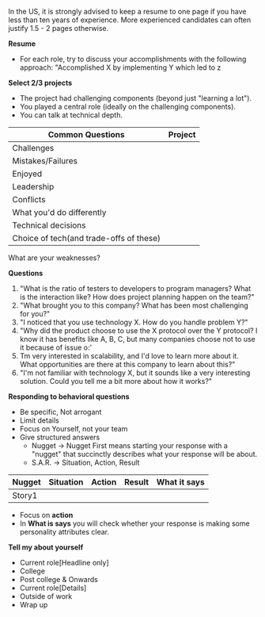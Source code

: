In the US, it is strongly advised to keep a resume to one page if you have less than ten years of experience.
More experienced candidates can often justify 1.5 - 2 pages otherwise.

**Resume**
* For each role, try to discuss your accomplishments with the following approach: "Accomplished X by implementing
Y which led to z

**Select 2/3 projects**
* The project had challenging components (beyond just "learning a lot").
* You played a central role (ideally on the challenging components).
* You can talk at technical depth.

Common Questions | Project
---|---
Challenges|
Mistakes/Failures|
Enjoyed|
Leadership|
Conflicts|
What you'd do differently|
Technical decisions|
Choice of tech(and trade-offs of these)|


What are your weaknesses?

**Questions**
1. "What is the ratio of testers to developers to program managers? What is the interaction like? How does
project planning happen on the team?"
2. "What brought you to this company? What has been most challenging for you?"
3. "I noticed that you use technology X. How do you handle problem Y?"
4. "Why did the product choose to use the X protocol over the Y protocol? I know it has benefits like A, B,
C, but many companies choose not to use it because of issue o:'
5. Tm very interested in scalability, and I'd love to learn more about it. What opportunities are there at this
company to learn about this?"
6. "I'm not familiar with technology X, but it sounds like a very interesting solution. Could you tell me a bit
more about how it works?"

**Responding to behavioral questions**
* Be specific, Not arrogant
* Limit details
* Focus on Yourself, not your team
* Give structured answers
    * Nugget -> Nugget First means starting your response with a "nugget" that succinctly describes what your response
     will be about.
    * S.A.R. -> Situation, Action, Result

|Nugget|Situation|Action|Result|What it says
---|---|---|---|---
Story1|

* Focus on **action**
* In **What is says** you will check whether your response is making some personality attributes clear.

**Tell my about yourself**
* Current role[Headline only]
* College
* Post college & Onwards
* Current role[Details]
* Outside of work
* Wrap up

       
     